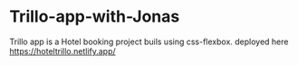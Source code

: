 # Trillo-app-with-Jonas


Trillo app is a Hotel booking project buils using css-flexbox. deployed here https://hoteltrillo.netlify.app/
